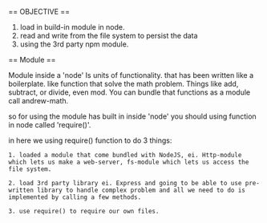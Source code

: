== OBJECTIVE ==

1. load in build-in module in node.
2. read and write from the file system to persist the data
3. using the 3rd party npm module.


== Module ==

Module inside a 'node' Is units of functionality. that has been written like a boilerplate. like function that solve the math problem. Things like add, subtract, or divide, even mod. You can bundle that functions as a module call andrew-math.

so for using the module has built in inside 'node' you should using  function in node called 'require()'.

in here we using require() function to do 3 things:

    1. loaded a module that come bundled with NodeJS, ei. Http-module which lets us make a web-server, fs-module which lets us access the file system.  

    2. load 3rd party library ei. Express and going to be able to use pre-written library to handle complex problem and all we need to do is implemented by calling a few methods.

    3. use require() to require our own files.
